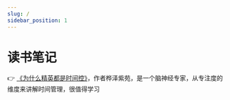 ```yaml
---
slug: /
sidebar_position: 1
---
```


# 读书笔记

👉 [《为什么精英都是时间控》](time)，作者桦泽紫苑，是一个脑神经专家，从专注度的维度来讲解时间管理，很值得学习